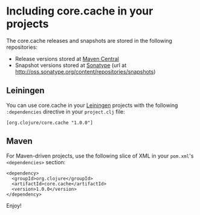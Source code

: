Including core.cache in your projects
=====================================

The core.cache releases and snapshots are stored in the following repositories:

 * Release versions stored at [Maven Central](http://search.maven.org/#search%7Cgav%7C1%7Cg%3A%22org.clojure%22%20AND%20a%3A%22core.cache%22)
 * Snapshot versions stored at [Sonatype](https://oss.sonatype.org/index.html#nexus-search;gav~org.clojure~core.cache~~~) (url at <http://oss.sonatype.org/content/repositories/snapshots>)

## Leiningen

You can use core.cache in your [Leiningen](https://github.com/technomancy/leiningen) projects with the following `:dependencies` directive in your `project.clj` file:

    [org.clojure/core.cache "1.0.0"]

## Maven

For Maven-driven projects, use the following slice of XML in your `pom.xml`'s `<dependencies>` section:

    <dependency>
	  <groupId>org.clojure</groupId>
	  <artifactId>core.cache</artifactId>
	  <version>1.0.0</version>
	</dependency>

Enjoy!
